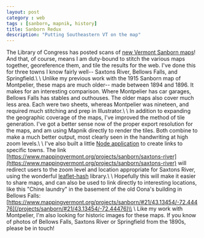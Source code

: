 ```yaml
---
layout: post
category : web
tags : [sanborn, mapnik, history]
title: Sanborn Redux
description: "Putting Southeastern VT on the map"
---
```


The Library of Congress has posted scans of [new Vermont Sanborn maps](http://www.loc.gov/rr/geogmap/sanborn/states.php?stateID=52)! And that, of course, means I am duty-bound to stitch the various maps together, georeference them, and tile the results for the web. I've done this for three towns I know fairly well-- Saxtons River, Bellows Falls, and Springfield.\\
\\
Unlike my previous work with the 1915 Sanborn map of Montpelier, these maps are much older-- made between 1894 and 1896. It makes for an interesting comparison. Where Montpelier has car garages, Bellows Falls has stables and outhouses. The older maps also cover much less area. Each were two sheets, whereas Montpelier was nineteen, and required much stitching and prep in Illustrator.\\
\\
In addition to expanding the geographic coverage of the maps, I've improved the method of tile generation. I've got a better sense now of the proper export resolution for the maps, and am using Mapnik directly to render the tiles. Both combine to make a much better output, most clearly seen in the handwriting at high zoom levels.\\
\\
I've also built a little [Node application](http://www.github.com/mappingvermont/sanborn-vt) to create links to specific towns. The link [https://www.mappingvermont.org/projects/sanborn/saxtons-river](https://www.mappingvermont.org/projects/sanborn/saxtons-river) will redirect users to the zoom level and location appropriate for Saxtons River, using the wonderful [leaflet-hash](https://github.com/mlevans/leaflet-hash) library.\\
\\
Hopefully this will make it easier to share maps, and can also be used to link directly to interesting locations, like this "Chine laundry" in the basement of the old Oona's building in Bellows Falls: [https://www.mappingvermont.org/projects/sanborn/#21/43.13454/-72.44476](/projects/sanborn/#21/43.13454/-72.44476)\\
\\
Like my work with Montpelier, I'm also looking for historic images for these maps. If you know of photos of Bellows Falls, Saxtons River or Springfield from the 1890s, please be in touch!

